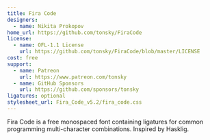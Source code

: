 ```yaml
---
title: Fira Code
designers:
  - name: Nikita Prokopov
home_url: https://github.com/tonsky/FiraCode
license:
  - name: OFL-1.1 License
    url: https://github.com/tonsky/FiraCode/blob/master/LICENSE
cost: free
support:
  - name: Patreon
    url: https://www.patreon.com/tonsky
  - name: GitHub Sponsors
    url: https://github.com/sponsors/tonsky
ligatures: optional
stylesheet_url: Fira_Code_v5.2/fira_code.css
---
```


Fira Code is a free monospaced font containing ligatures for common programming multi-character combinations. Inspired by Hasklig.
